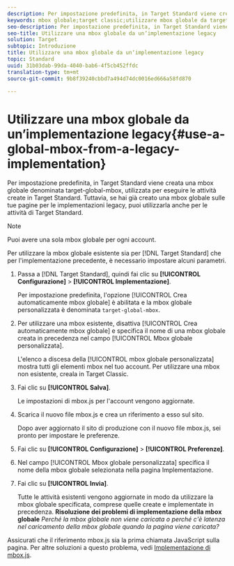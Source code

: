 ```yaml
---
description: Per impostazione predefinita, in Target Standard viene creata una mbox globale denominata target-global-mbox, utilizzata per eseguire le attività create in Target Standard. Tuttavia, se hai già creato una mbox globale sulle tue pagine per le implementazioni legacy, puoi utilizzarla anche per le attività di Target Standard.
keywords: mbox globale;target classic;utilizzare mbox globale da target classic
seo-description: Per impostazione predefinita, in Target Standard viene creata una mbox globale denominata target-global-mbox, utilizzata per eseguire le attività create in Target Standard. Tuttavia, se hai già creato una mbox globale sulle tue pagine per le implementazioni legacy, puoi utilizzarla anche per le attività di Target Standard.
seo-title: Utilizzare una mbox globale da unʼimplementazione legacy
solution: Target
subtopic: Introduzione
title: Utilizzare una mbox globale da unʼimplementazione legacy
topic: Standard
uuid: 31b03dab-99da-4040-bab6-4f5cb452ffdc
translation-type: tm+mt
source-git-commit: 9b8f39240cbbd7a494d74dc0016ed666a58fd870

---
```



# Utilizzare una mbox globale da unʼimplementazione legacy{#use-a-global-mbox-from-a-legacy-implementation}

Per impostazione predefinita, in Target Standard viene creata una mbox globale denominata target-global-mbox, utilizzata per eseguire le attività create in Target Standard. Tuttavia, se hai già creato una mbox globale sulle tue pagine per le implementazioni legacy, puoi utilizzarla anche per le attività di Target Standard.

>[!NOTE]
>
>Puoi avere una sola mbox globale per ogni account.

Per utilizzare la mbox globale esistente sia per [!DNL Target Standard] che per l&#39;implementazione precedente, è necessario impostare alcuni parametri.

1. Passa a [!DNL Target Standard], quindi fai clic su **[!UICONTROL Configurazione]** &gt; **[!UICONTROL Implementazione]**.

   Per impostazione predefinita, l&#39;opzione [!UICONTROL Crea automaticamente mbox globale] è abilitata e la mbox globale personalizzata è denominata `target-global-mbox`.
1. Per utilizzare una mbox esistente, disattiva [!UICONTROL Crea automaticamente mbox globale] e specifica il nome di una mbox globale creata in precedenza nel campo [!UICONTROL Mbox globale personalizzata].

   L&#39;elenco a discesa della [!UICONTROL mbox globale personalizzata] mostra tutti gli elementi mbox nel tuo account. Per utilizzare una mbox non esistente, creala in Target Classic.
1. Fai clic su **[!UICONTROL Salva]**.

   Le impostazioni di mbox.js per l&#39;account vengono aggiornate.
1. Scarica il nuovo file mbox.js e crea un riferimento a esso sul sito.

   Dopo aver aggiornato il sito di produzione con il nuovo file mbox.js, sei pronto per impostare le preferenze.
1. Fai clic su **[!UICONTROL Configurazione]** &gt; **[!UICONTROL Preferenze]**.
1. Nel campo [!UICONTROL Mbox globale personalizzata] specifica il nome della mbox globale selezionata nella pagina Implementazione.
1. Fai clic su **[!UICONTROL Invia]**.

   Tutte le attività esistenti vengono aggiornate in modo da utilizzare la mbox globale specificata, comprese quelle create e implementate in precedenza.
   **Risoluzione dei problemi di implementazione della mbox globale**  *Perché la mbox globale non viene caricata o perché c&#39;è latenza nel caricamento della mbox globale quando la pagina viene caricata?*

Assicurati che il riferimento mbox.js sia la prima chiamata JavaScript sulla pagina. Per altre soluzioni a questo problema, vedi  [Implementazione di mbox.js](../../../../c-implementing-target/c-implementing-target-for-client-side-web/t-mbox-download/mbox-download.md#task_4EAE26BB84FD4E1D858F411AEDF4B420).
